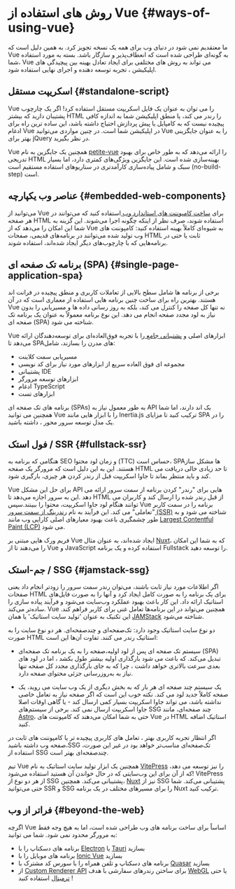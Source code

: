 # روش های استفاده از Vue {#ways-of-using-vue}

ما معتقدیم نمی شود در دنیای وب برای همه یک نسخه تجویز کرد. به همین دلیل است که Vue به گونه‌ای طراحی شده است که انعطاف‌پذیر و سازگار باشد. بسته به مورد استفاده شما، Vue می تواند به روش های مختلفی برای ایجاد تعادل بهینه بین پیچیدگی های اپلیکیشن ، تجربه توسعه دهنده و اجرای نهایی استفاده شود.

## اسکریپت مستقل {#standalone-script}

Vue را می توان به عنوان یک فایل اسکریپت مستقل استفاده کرد! اگر یک چارچوب پشتیبان دارید که بیشتر HTML را رندر می کند، یا منطق اپلیکیشن شما به اندازه کافی پیچیده نیست که به کامپایل یا پیش پردازش احتیاج داشته باشد، این ساده ترین راه برای ادغام Vue در اپلیکیشن شما است. در چنین مواردی می‌توانید Vue را به عنوان جایگزینی بهتر برای jQuery در نظر بگیرید.

Vue همچنین یک جایگزین به نام [petite-vue](https://github.com/vuejs/petite-vue) را ارائه می‌دهد که به طور خاص برای بهبود تدریجی HTML  بهینه‌سازی شده است. این جایگزین ویژگی‌های کمتری دارد، اما بسیار سبک و شامل پیاده‌سازی کارآمد‌تری در سناریوهای استفاده مستقیم است (no-build-step)  است.

## عناصر وب یکپارچه {#embedded-web-components}

می‌توانید از Vue برای [ساخت کامپوننت های استاندارد وب ](/guide/extras/web-components) استفاده کنید که می‌توانند در هر صفحه HTML استفاده شوند، صرف نظر از اینکه چگونه اجرا می‌شوند. این گزینه به شما این امکان را می‌دهد که از Vue به شیوه‌ای کاملاً بهینه استفاده کنید: کامپوننت های وب تولید شده می‌توانند در برنامه‌های قدیمی، صفحات HTML ثابت یا حتی در برنامه‌هایی که با چارچوب‌های دیگر ایجاد شده‌اند، استفاده شوند.


## برنامه تک صفحه ای (SPA) {#single-page-application-spa}

برخی از برنامه ها شامل سطح بالایی از تعاملات کاربری و منطق پیچیده در فرانت اند هستند. بهترین راه برای ساخت چنین برنامه هایی استفاده از معماری است که در آن Vue نه تنها کل صفحه را کنترل می کند، بلکه به روز رسانی داده ها و مسیریابی را بدون نیاز به لود مجدد صفحه انجام می دهد. این نوع برنامه معمولاً به عنوان یک برنامه تک صفحه ای (SPA) شناخته می شود.

Vue ابزارهای اصلی و [پشتیبانی جامع ](/guide/scaling-up/tooling) را با تجربه فوق‌العاده‌ای برای توسعه‌دهندگان ارائه می‌دهد تا SPA‌های مدرن را بسازند، شامل:

- مسیریابی سمت کلاینت
- مجموعه ای فوق العاده سریع از ابزارهای مورد نیاز برای کد نویسی
- پشتیبانی IDE
- ابزارهای توسعه مرورگر
- ادغام TypeScript 
- ابزارهای تست

برنامه های تک صفحه ای (SPAs) به طور معمول نیاز به API بک اند دارند، اما شما همچنین می توانید Vue را با ابزار هایی مانند Inertia.js ترکیب کنید تا مزایای SPA را در یک مدل توسعه سرور محور ، داشته باشید.




## فول استک / SSR {#fullstack-ssr}

هنگامی که برنامه به SEO و زمان لود محتوا (TTC) حساس است، SPAها مشکل ساز هستند. این به این دلیل است که مرورگر یک صفحه HTML تا حد زیادی خالی دریافت می کند و باید منتظر بماند تا جاوا اسکریپت قبل از رندر کردن هر چیزی، بارگیری شود.

Vue  برای حل این مشکل API هایی  برای "رندر" کردن برنامه از سمت سرور ارائه می دهد  .این به سرور اجازه می‌دهد تا HTML از قبل رندر شده را ارسال کند و  کاربران می توانند هنگام لود جاوا اسکریپت، محتوا را ببینند.سپس Vue برنامه را در سمت کاربر  "تعاملی" می کند. این فرآیند به نام [رندرینگ از سمت سرور (SSR)](/guide/scaling-up/ssr) شناخته می شود و به طور چشمگیری باعث بهبود معیارهای اصلی کارایی وب مانند [Largest Contentful Paint (LCP)](https://web.dev/lcp/) می شود.

  فریم ورک هایی مبتنی بر Vue ایجاد شده‌اند، به عنوان مثال [Nuxt](https://nuxt.com/)، که به شما این امکان را می‌دهند تا از Vue و JavaScript استفاده کرده و یک برنامه Fullstack را توسعه دهید.

## جم-استک / SSG {#jamstack-ssg}

اگر اطلاعات مورد نیاز ثابت باشند، می‌توان  رندر سمت سرور را زودتر انجام داد یعنی صفحات HTML برای یک برنامه را به صورت کامل ایجاد کرد و آنها را به صورت فایل‌های استاتیک ارائه داد. این کار باعث بهبود عملکرد وب‌سایت می‌شود و فرآیند پیاده سازی را ساده‌تر می‌کند. Vue همچنین می‌تواند در این برنامه‌ها تعامل غنی برای کاربر فراهم کند. این تکنیک به عنوان 'تولید سایت استاتیک' یا همان [JAMStack](https://jamstack.org/what-is-jamstack/) شناخته می‌شود.

دو نوع سایت استاتیک وجود دارد: تک‌صفحه‌ای و چند‌صفحه‌ای. هر دو نوع سایت را به صورت HTML استاتیک  رندر می کنند. تفاوت آن‌ها این است:

-   سیستم تک‌ صفحه ای پس از لود اولیه،صفحه را به یک برنامه تک صفحه‌ای (SPA) تبدیل می‌کند. که باعث می شود  بارگذاری اولیه بیشتر طول بکشد ، اما در لود های بعدی سرعت بالاتری خواهد داشت ، چرا که  به جای بارگذاری مجدد کل صفحه تنها نیاز به به‌روزرسانی جزئی محتوای صفحه دارد.

- یک سیستم چند صفحه ای هر بار که به بخش دیگری از یک وب سایت می روید، یک صفحه کاملاً جدید لود می کند. نکته خوب این است که اگر صفحه نیاز به تعامل خاصی نداشته باشد، می تواند جاوا اسکریپت بسیار کمی ارسال کند - یا گاهی اوقات اصلا جاوا اسکریپت ارسال نمی کند. برخی از سیستم‌های SSG چند صفحه‌ای، مانند [Astro](https://astro.build/)، حتی به شما امکان می‌دهند که کامپوننت های Vue در  HTML استاتیک  اضافه کنید.



اگر انتظار تجربه کاربری بهتر ، تعامل های کاربری پیچیده‌ تر یا کامپوننت های ثابت  در صفحه وب داشته باشید،SSG تک‌صفحه‌ای  مناسب‌تر خواهد بود در غیر این صورت، استفاده از  SSG چند‌صفحه‌ای  بهتر است.


تیم Vue همچنین یک ابزار تولید سایت استاتیک به نام [VitePress](https://vitepress.dev/) را نیز توسعه می دهد، که از آن برای این وب‌سایتی که در حال خواندن آن هستید استفاده می‌شود! VitePress از هر دو نوع از SSG پشتیبانی می‌کند. همچنین، [Nuxt](https://nuxt.com/) نیز از SSG پشتیبانی می‌کند. شما حتی می‌توانید  SSR و SSG  را برای مسیرهای مختلف در یک برنامه Nuxt 
   ترکیب کنید.

## فراتر از وب {#beyond-the-web}

اگرچه Vue اساساً برای ساخت برنامه های وب طراحی شده است، اما به هیچ وجه فقط به مرورگر محدود نمی شود. شما می توانید:

- برنامه های دسکتاپ را با [Electron](https://www.electronjs.org/) یا [Tauri](https://tauri.studio/en/) بسازید
-  برنامه های موبایل را با [Ionic Vue](https://ionicframework.com/docs/vue/overview) بسازید
- برنامه های دسکتاپ و تلفن همراه را با سورس کد مشترک با [Quasar](https://quasar.dev/) بسازید
- از [Custom Renderer API](/api/custom-renderer) برای ساختن رندرهای سفارشی با هدف [WebGL](https://troisjs.github.io/) یا حتی [ترمینال](https://github.com/vue-terminal/vue-termui) استفاده کنید !
